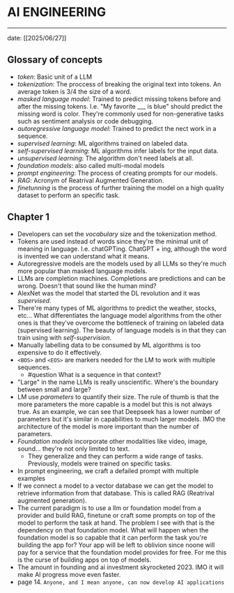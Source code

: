 # AI ENGINEERING
---

date: [[2025/06/27]]


## Glossary of concepts

- *token*: Basic unit of a LLM
- *tokenization*: The proccess of breaking the original text into tokens. An average token is 3/4 the size of a word.
- *masked language model*: Trained to predict missing tokens before and after the missing tokens. I.e. "My favorite ___ is blue" should predict the missing word is color. They're commonly used for non-generative tasks such as sentiment analysis or code debugging.
- *autoregressive language model*: Trained to predict the nect work in a sequence.
- *supervised learning*: ML algorithms trained on labeled data.
- *self-supervised learning*: ML algorithms infer labels for the input data.
- *unsupervised learning*: The algorithm don't need labels at all.
- *foundation models*: also called multi-modal models
- *prompt engineering*: The process of creating prompts for our models.
- *RAG*: Acronym of Reatrival Augmented Generation.
- *finetunning* is the process of further training the model on a high quality dataset to perform an specific task.

## Chapter 1

- Developers can set the *vocabulary* size and the tokenization method.
- Tokens are used instead of words since they're the minimal unit of meaning in language. I.e. chatGPTing. ChatGPT + ing, although the word is invented we can understand what it means.
- Autoregressive models are the models used by all LLMs so they're much more popular than masked language models.
- LLMs are completion machines. Completions are predictions and can be wrong. Doesn't that sound like the human mind?
- AlexNet was the model that started the DL revolution and it was *supervised*.
- There're many types of ML algorithms to predict the weather, stocks, etc... What differentiates the language model algorithms from the other ones is that they've overcome the bottleneck of training on labeled data (supervised learning). The beauty of language models is in that they can train using with *self-supervision*.
- Manually labelling data to be consumed by ML algorithms is too expensive to do it effectively.
- `<BOS>` and `<EOS>` are markers needed for the LM to work with multiple sequences.
  - #question What is a sequence in that context?
- "Large" in the name LLMs is really unscientific. Where's the boundary between small and large?
- LM use *parameters* to quantify their size. The rule of thumb is that the more parameters the more capable is a model but this is not always true. As an example, we can see that Deepseek has a lower number of parameters but it's similar in capabilities to much larger models. IMO the architecture of the model is more important than the number of parameters.
- *Foundation models* incorporate other modalities like video, image, sound... they're not only limited to text.        
  - They generalize and they can perform a wide range of tasks. Previously, models were trained on specific tasks. 
- In prompt engineering, we craft a defailed prompt with multiple examples
- If we connect a model to a vector database we can get the model to retrieve information from that database. This is called RAG (Reatrival augmented generation).
- The current paradigm is to use a llm or foundation model from a provider and build RAG, finetune or craft some prompts on top of the model to perform the task at hand. The problem I see with that is the dependency on that foundation model. What will happen when the foundation model is so capable that it can perform the task you're building the app for? Your app will be left to oblivion since noone will pay for a service that the foundation model provides for free. For me this is the curse of building apps on top of models.
- The amount in founding and ai investment skyrocketed 2023. IMO it will make AI progress move even faster.
- page 14. `Anyone, and I mean anyone, can now develop AI applications`
